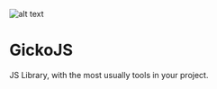 ![alt text](https://raw.githubusercontent.com/alexsan134/GickoJS/master/img/logo.png)
# GickoJS
JS Library, with the most usually tools in your project.
